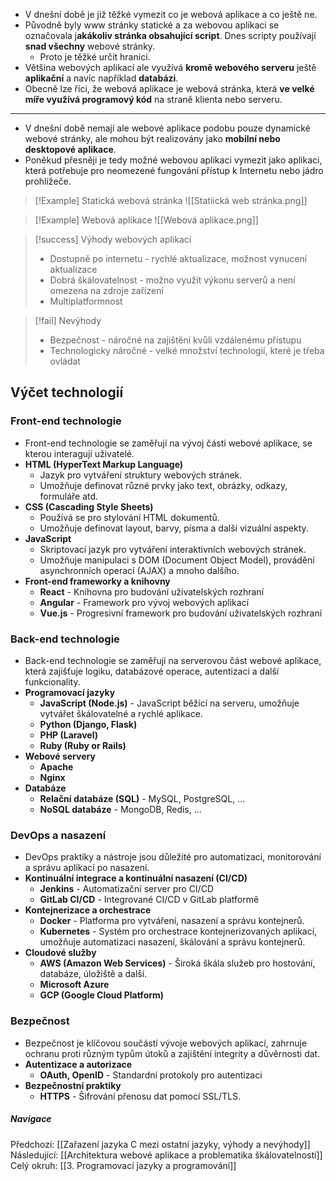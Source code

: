 - V dnešní době je již těžké vymezit co je webová aplikace a co ještě ne. 
- Původně byly www stránky statické a za webovou aplikaci se označovala j**akákoliv stránka obsahující script**. Dnes scripty používají **snad všechny** webové stránky. 
	- Proto je těžké určit hranici. 
- Většina webových aplikací ale využívá **kromě webového serveru** ještě **aplikační** a navíc například **databázi**. 
- Obecně lze říci, že webová aplikace je webová stránka, která **ve velké míře využívá programový kód** na straně klienta nebo serveru.

---

- V dnešní době nemají ale webové aplikace podobu pouze dynamické webové stránky, ale mohou být realizovány jako **mobilní nebo desktopové aplikace**. 
- Poněkud přesněji je tedy možné webovou aplikaci vymezit jako aplikaci, která potřebuje pro neomezené fungování přístup k Internetu nebo jádro prohlížeče.

>[!Example] Statická webová stránka
>![[Statiická web stránka.png]]

>[!Example] Webová aplikace
>![[Webová aplikace.png]]

>[!success] Výhody webových aplikací
> - Dostupně po internetu - rychlé aktualizace, možnost vynucení aktualizace
> - Dobrá škálovatelnost - možno využít výkonu serverů a není omezena na zdroje zařízení
> - Multiplatformnost

>[!fail] Nevýhody
>- Bezpečnost - náročné na zajištění kvůli vzdálenému přístupu
>- Technologicky náročné - velké množství technologií, které je třeba ovládat

## Výčet technologií

### Front-end technologie
- Front-end technologie se zaměřují na vývoj části webové aplikace, se kterou interagují uživatelé.
- **HTML (HyperText Markup Language)**
	- Jazyk pro vytváření struktury webových stránek.
	- Umožňuje definovat různé prvky jako text, obrázky, odkazy, formuláře atd.
- **CSS (Cascading Style Sheets)**
	- Používá se pro stylování HTML dokumentů.
	- Umožňuje definovat layout, barvy, písma a další vizuální aspekty.
- **JavaScript**
	- Skriptovací jazyk pro vytváření interaktivních webových stránek.
	- Umožňuje manipulaci s DOM (Document Object Model), provádění asynchronních operací (AJAX) a mnoho dalšího.
- **Front-end frameworky a knihovny**
	- **React** - Knihovna pro budování uživatelských rozhraní
	- **Angular** - Framework pro vývoj webových aplikací
	- **Vue.js** - Progresivní framework pro budování uživatelských rozhraní

### Back-end technologie
- Back-end technologie se zaměřují na serverovou část webové aplikace, která zajišťuje logiku, databázové operace, autentizaci a další funkcionality.
- **Programovací jazyky**
	- **JavaScript (Node.js)** - JavaScript běžící na serveru, umožňuje vytvářet škálovatelné a rychlé aplikace.
	- **Python (Django, Flask)**
	- **PHP (Laravel)**
	- **Ruby (Ruby or Rails)**
- **Webové servery**
	- **Apache**
	- **Nginx**
- **Databáze**
	- **Relační databáze (SQL)** - MySQL, PostgreSQL, ...
	- **NoSQL databáze** - MongoDB, Redis, ...

### DevOps a nasazení
- DevOps praktiky a nástroje jsou důležité pro automatizaci, monitorování a správu aplikací po nasazení.
- **Kontinuální integrace a kontinuální nasazení (CI/CD)**
	- **Jenkins** - Automatizační server pro CI/CD
	- **GitLab CI/CD** - Integrované CI/CD v GitLab platformě
- **Kontejnerizace a orchestrace**
	- **Docker** - Platforma pro vytváření, nasazení a správu kontejnerů.
	- **Kubernetes** - Systém pro orchestrace kontejnerizovaných aplikací, umožňuje automatizaci nasazení, škálování a správu kontejnerů.
- **Cloudové služby**
	- **AWS (Amazon Web Services)** - Široká škála služeb pro hostování, databáze, úložiště a další.
	- **Microsoft Azure**
	- **GCP (Google Cloud Platform)**

### Bezpečnost
- Bezpečnost je klíčovou součástí vývoje webových aplikací, zahrnuje ochranu proti různým typům útoků a zajištění integrity a důvěrnosti dat.
- **Autentizace a autorizace**
	- **OAuth, OpenID** - Standardní protokoly pro autentizaci
- **Bezpečnostní praktiky**
	- **HTTPS** - Šifrování přenosu dat pomocí SSL/TLS.

##### Navigace
Předchozí:  [[Zařazení jazyka C mezi ostatní jazyky, výhody a nevýhody]]
Následující: [[Architektura webové aplikace a problematika škálovatelnosti]]
Celý okruh: [[3. Programovací jazyky a programování]]